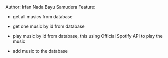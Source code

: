 Author: Irfan Nada Bayu Samudera
Feature:

- get all musics from database

- get one music by id from database

- play music by id from database, this using Official Spotify API to play the music

- add music to the database
